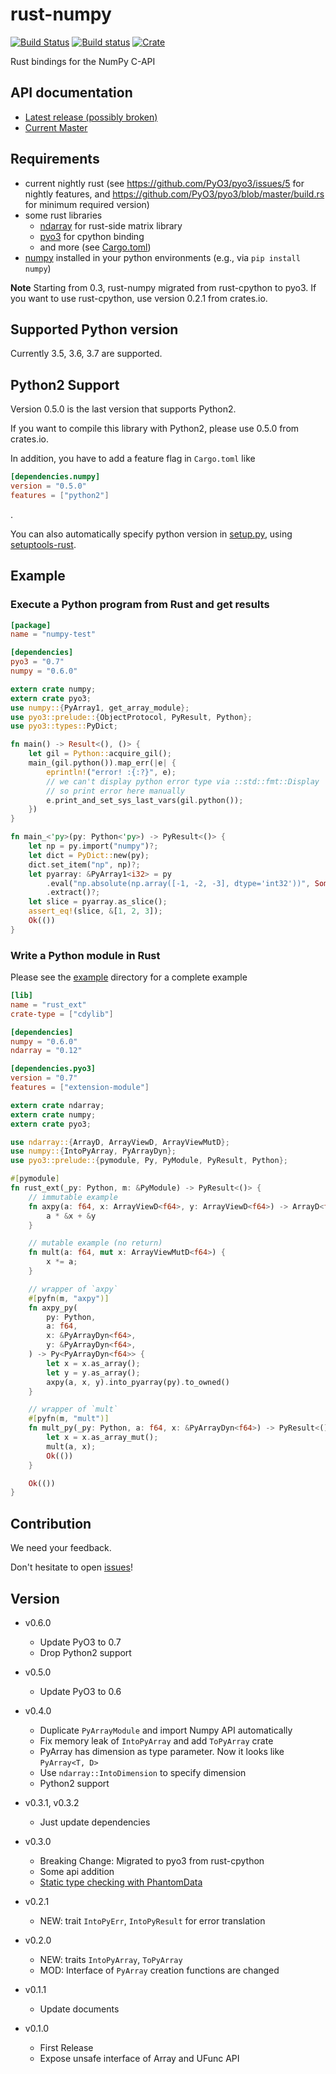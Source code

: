 rust-numpy
===========
[![Build Status](https://travis-ci.org/rust-numpy/rust-numpy.svg?branch=master)](https://travis-ci.org/rust-numpy/rust-numpy)
[![Build status](https://ci.appveyor.com/api/projects/status/bjaru43c7t1alx2x/branch/master?svg=true)](https://ci.appveyor.com/project/kngwyu/rust-numpy/branch/master)
[![Crate](http://meritbadge.herokuapp.com/numpy)](https://crates.io/crates/numpy)

Rust bindings for the NumPy C-API

## API documentation
- [Latest release (possibly broken)](https://docs.rs/numpy)
- [Current Master](https://rust-numpy.github.io/rust-numpy)


## Requirements
- current nightly rust (see https://github.com/PyO3/pyo3/issues/5 for nightly features, and
https://github.com/PyO3/pyo3/blob/master/build.rs for minimum required version)
- some rust libraries
  - [ndarray](https://github.com/bluss/ndarray) for rust-side matrix library
  - [pyo3](https://github.com/PyO3/pyo3) for cpython binding
  - and more (see [Cargo.toml](Cargo.toml))
- [numpy](http://www.numpy.org/) installed in your python environments (e.g., via `pip install numpy`)

**Note**
Starting from 0.3, rust-numpy migrated from rust-cpython to pyo3.
If you want to use rust-cpython, use version 0.2.1 from crates.io.

## Supported Python version

Currently 3.5, 3.6, 3.7 are supported.


## Python2 Support
Version 0.5.0 is the last version that supports Python2.

If you want to compile this library with Python2, please use 0.5.0 from crates.io.

In addition, you have to add a feature flag in `Cargo.toml` like
``` toml
[dependencies.numpy]
version = "0.5.0"
features = ["python2"]
```
.

You can also automatically specify python version in [setup.py](examples/simple-extension/setup.py), 
using [setuptools-rust](https://github.com/PyO3/setuptools-rust).


## Example


### Execute a Python program from Rust and get results

``` toml
[package]
name = "numpy-test"

[dependencies]
pyo3 = "0.7"
numpy = "0.6.0"
```

``` rust
extern crate numpy;
extern crate pyo3;
use numpy::{PyArray1, get_array_module};
use pyo3::prelude::{ObjectProtocol, PyResult, Python};
use pyo3::types::PyDict;

fn main() -> Result<(), ()> {
    let gil = Python::acquire_gil();
    main_(gil.python()).map_err(|e| {
        eprintln!("error! :{:?}", e);
        // we can't display python error type via ::std::fmt::Display
        // so print error here manually
        e.print_and_set_sys_last_vars(gil.python());
    })
}

fn main_<'py>(py: Python<'py>) -> PyResult<()> {
    let np = py.import("numpy")?;
    let dict = PyDict::new(py);
    dict.set_item("np", np)?;
    let pyarray: &PyArray1<i32> = py
        .eval("np.absolute(np.array([-1, -2, -3], dtype='int32'))", Some(&dict), None)?
        .extract()?;
    let slice = pyarray.as_slice();
    assert_eq!(slice, &[1, 2, 3]);
    Ok(())
}
```

### Write a Python module in Rust

Please see the [example](example) directory for a complete example

```toml
[lib]
name = "rust_ext"
crate-type = ["cdylib"]

[dependencies]
numpy = "0.6.0"
ndarray = "0.12"

[dependencies.pyo3]
version = "0.7"
features = ["extension-module"]
```

```rust
extern crate ndarray;
extern crate numpy;
extern crate pyo3;

use ndarray::{ArrayD, ArrayViewD, ArrayViewMutD};
use numpy::{IntoPyArray, PyArrayDyn};
use pyo3::prelude::{pymodule, Py, PyModule, PyResult, Python};

#[pymodule]
fn rust_ext(_py: Python, m: &PyModule) -> PyResult<()> {
    // immutable example
    fn axpy(a: f64, x: ArrayViewD<f64>, y: ArrayViewD<f64>) -> ArrayD<f64> {
        a * &x + &y
    }

    // mutable example (no return)
    fn mult(a: f64, mut x: ArrayViewMutD<f64>) {
        x *= a;
    }

    // wrapper of `axpy`
    #[pyfn(m, "axpy")]
    fn axpy_py(
        py: Python,
        a: f64,
        x: &PyArrayDyn<f64>,
        y: &PyArrayDyn<f64>,
    ) -> Py<PyArrayDyn<f64>> {
        let x = x.as_array();
        let y = y.as_array();
        axpy(a, x, y).into_pyarray(py).to_owned()
    }

    // wrapper of `mult`
    #[pyfn(m, "mult")]
    fn mult_py(_py: Python, a: f64, x: &PyArrayDyn<f64>) -> PyResult<()> {
        let x = x.as_array_mut();
        mult(a, x);
        Ok(())
    }

    Ok(())
}
```

## Contribution
We need your feedback.

Don't hesitate to open [issues](https://github.com/rust-numpy/rust-numpy/issues)!

## Version
- v0.6.0
  - Update PyO3 to 0.7
  - Drop Python2 support

- v0.5.0
  - Update PyO3 to 0.6

- v0.4.0
  - Duplicate `PyArrayModule` and import Numpy API automatically
  - Fix memory leak of `IntoPyArray` and add `ToPyArray` crate
  - PyArray has dimension as type parameter. Now it looks like `PyArray<T, D>`
  - Use `ndarray::IntoDimension` to specify dimension
  - Python2 support

- v0.3.1, v0.3.2
  - Just update dependencies

- v0.3.0
  - Breaking Change: Migrated to pyo3 from rust-cpython
  - Some api addition
  - [Static type checking with PhantomData](https://github.com/rust-numpy/rust-numpy/pull/41)

- v0.2.1
  - NEW: trait `IntoPyErr`, `IntoPyResult` for error translation

- v0.2.0
  - NEW: traits `IntoPyArray`, `ToPyArray`
  - MOD: Interface of `PyArray` creation functions are changed

- v0.1.1
  - Update documents

- v0.1.0
  - First Release
  - Expose unsafe interface of Array and UFunc API
